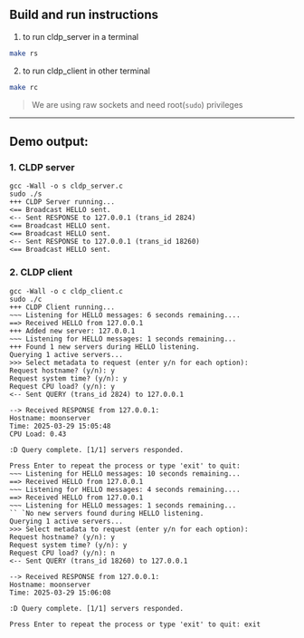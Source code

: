 ## Build and run instructions

1. to run cldp_server in a terminal
```bash
make rs
```
2. to run cldp_client in other terminal
```bash
make rc
```
> We are using raw sockets and need root(`sudo`) privileges
---

## Demo output: 
### 1. CLDP server
```plaintext
gcc -Wall -o s cldp_server.c
sudo ./s
+++ CLDP Server running...
<== Broadcast HELLO sent.
<-- Sent RESPONSE to 127.0.0.1 (trans_id 2824)
<== Broadcast HELLO sent.
<== Broadcast HELLO sent.
<-- Sent RESPONSE to 127.0.0.1 (trans_id 18260)
<== Broadcast HELLO sent.
```

### 2. CLDP client
```plaintext
gcc -Wall -o c cldp_client.c
sudo ./c
+++ CLDP Client running...
~~~ Listening for HELLO messages: 6 seconds remaining....
==> Received HELLO from 127.0.0.1
+++ Added new server: 127.0.0.1
~~~ Listening for HELLO messages: 1 seconds remaining...
+++ Found 1 new servers during HELLO listening.
Querying 1 active servers...
>>> Select metadata to request (enter y/n for each option):
Request hostname? (y/n): y
Request system time? (y/n): y
Request CPU load? (y/n): y
<-- Sent QUERY (trans_id 2824) to 127.0.0.1

--> Received RESPONSE from 127.0.0.1:
Hostname: moonserver
Time: 2025-03-29 15:05:48
CPU Load: 0.43

:D Query complete. [1/1] servers responded.

Press Enter to repeat the process or type 'exit' to quit: 
~~~ Listening for HELLO messages: 10 seconds remaining...
==> Received HELLO from 127.0.0.1
~~~ Listening for HELLO messages: 4 seconds remaining....
==> Received HELLO from 127.0.0.1
~~~ Listening for HELLO messages: 1 seconds remaining...
`` `No new servers found during HELLO listening.
Querying 1 active servers...
>>> Select metadata to request (enter y/n for each option):
Request hostname? (y/n): y
Request system time? (y/n): y
Request CPU load? (y/n): n
<-- Sent QUERY (trans_id 18260) to 127.0.0.1

--> Received RESPONSE from 127.0.0.1:
Hostname: moonserver
Time: 2025-03-29 15:06:08

:D Query complete. [1/1] servers responded.

Press Enter to repeat the process or type 'exit' to quit: exit
```
